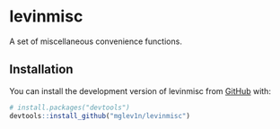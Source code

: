 
# levinmisc

<!-- badges: start -->
<!-- badges: end -->

A set of miscellaneous convenience functions.

## Installation

You can install the development version of levinmisc from [GitHub](https://github.com/) with:

``` r
# install.packages("devtools")
devtools::install_github("mglev1n/levinmisc")
```
